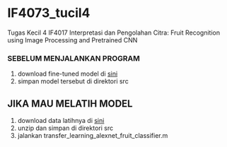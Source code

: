# IF4073_tucil4
Tugas Kecil 4 IF4017 Interpretasi dan Pengolahan Citra: Fruit Recognition using Image Processing and Pretrained CNN

### SEBELUM MENJALANKAN PROGRAM
1. download fine-tuned model di [sini](https://drive.google.com/file/d/1yK3l8uxnsqQM-pRQ5zPnbLEcUcSa9_NS/view?usp=sharing)
2. simpan model tersebut di direktori src

## JIKA MAU MELATIH MODEL
1. download data latihnya di [sini](https://drive.google.com/file/d/1O2ID_qzmz_T_Uimo4cRqUoGWm9w6m_qB/view?usp=sharing)
2. unzip dan simpan di direktori src
3. jalankan transfer_learning_alexnet_fruit_classifier.m

